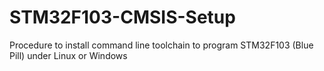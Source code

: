 # STM32F103-CMSIS-Setup
Procedure to install command line toolchain to program STM32F103 (Blue Pill) under Linux or Windows
